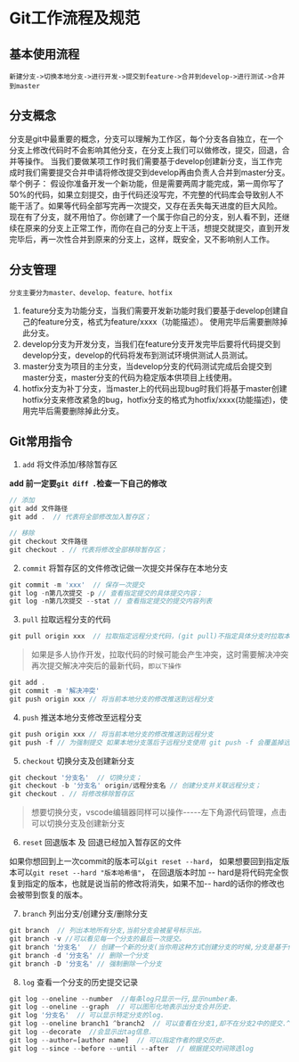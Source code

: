 # Git工作流程及规范


## 基本使用流程
`新建分支->切换本地分支->进行开发->提交到feature->合并到develop->进行测试->合并到master`


## 分支概念
分支是git中最重要的概念，分支可以理解为工作区，每个分支各自独立，在一个分支上修改代码时不会影响其他分支，在分支上我们可以做修改，提交，回退，合并等操作。
当我们要做某项工作时我们需要基于develop创建新分支，当工作完成时我们需要提交合并申请将修改提交到develop再由负责人合并到master分支。
举个例子：
假设你准备开发一个新功能，但是需要两周才能完成，第一周你写了50%的代码，如果立刻提交，由于代码还没写完，不完整的代码库会导致别人不能干活了。如果等代码全部写完再一次提交，又存在丢失每天进度的巨大风险。
现在有了分支，就不用怕了。你创建了一个属于你自己的分支，别人看不到，还继续在原来的分支上正常工作，而你在自己的分支上干活，想提交就提交，直到开发完毕后，再一次性合并到原来的分支上，这样，既安全，又不影响别人工作。


## 分支管理
`分支主要分为master、develop、feature、hotfix`
1. feature分支为功能分支，当我们需要开发新功能时我们要基于develop创建自己的feature分支，格式为feature/xxxx（功能描述）。
使用完毕后需要删除掉此分支。
2. develop分支为开发分支，当我们在feature分支开发完毕后要将代码提交到develop分支，develop的代码将发布到测试环境供测试人员测试。
3. master分支为项目的主分支，当develop分支的代码测试完成后会提交到master分支，master分支的代码为稳定版本供项目上线使用。
4. hotfix分支为补丁分支，当master上的代码出现bug时我们将基于master创建hotfix分支来修改紧急的bug，hotfix分支的格式为hotfix/xxxx(功能描述)，使用完毕后需要删除掉此分支。


## Git常用指令
1. `add` 将文件添加/移除暂存区

**add 前一定要`git diff .`检查一下自己的修改**
```js
// 添加
git add 文件路径
git add .  // 代表将全部修改加入暂存区；

// 移除
git checkout 文件路径
git checkout . // 代表将修改全部移除暂存区；
```

2. `commit` 将暂存区的文件修改记做一次提交并保存在本地分支
```js
git commit -m 'xxx'  // 保存一次提交
git log -n第几次提交 -p // 查看指定提交的具体提交内容；
git log -n第几次提交 --stat // 查看指定提交的提交内容列表

```

3. `pull` 拉取远程分支的代码
```js
git pull origin xxx  // 拉取指定远程分支代码，(git pull)不指定具体分支时拉取本地分支对应的远程分支
```
> 如果是多人协作开发，拉取代码的时候可能会产生冲突，这时需要解决冲突 再次提交解决冲突后的最新代码，`即以下操作`
```js
git add . 
git commit -m '解决冲突'
git push origin xxx // 将当前本地分支的修改推送到远程分支
```

4. `push` 推送本地分支修改至远程分支
```js
git push origin xxx // 将当前本地分支的修改推送到远程分支
git push -f // 为强制提交 如果本地分支落后于远程分支使用 git push -f 会覆盖掉远程分支的提交。慎用!
```

5. `checkout` 切换分支及创建新分支
```js
git checkout '分支名'  // 切换分支；
git checkout -b '分支名' origin/远程分支名 // 创建分支并关联远程分支；
git checkout . // 将修改移除暂存区
```
> 想要切换分支，vscode编辑器同样可以操作-----左下角源代码管理，点击可以切换分支及创建新分支

6. `reset` 回退版本 及 回退已经加入暂存区的文件

如果你想回到上一次commit的版本可以`git reset --hard`，
如果想要回到指定版本可以`git reset --hard "版本哈希值"`，
在回退版本时加 -- hard是将代码完全恢复到指定的版本，也就是说当前的修改将消失，如果不加-- hard的话你的修改也会被带到恢复的版本。

7. `branch` 列出分支/创建分支/删除分支
```js
git branch  // 列出本地所有分支,当前分支会被星号标示出。
git branch -v //可以看见每一个分支的最后一次提交。
git branch '分支名'  // 创建一个新的分支(当你用这种方式创建分支的时候,分支是基于你的上一次提交建立的)。
git branch -d '分支名' // 删除一个分支
git branch -D '分支名' // 强制删除一个分支

```

8. `log` 查看一个分支的历史提交记录
```js
git log --oneline --number  //每条log只显示一行,显示number条.
git log --oneline --graph  // 可以图形化地表示出分支合并历史.
git log '分支名'  // 可以显示特定分支的log.
git log --oneline branch1 ^branch2  // 可以查看在分支1,却不在分支2中的提交.^表示排除这个分支(Window下可能要给^branch2加上引号).
git log --decorate  //会显示出tag信息.
git log --author=[author name]  // 可以指定作者的提交历史.
git log --since --before --until --after  // 根据提交时间筛选log
```